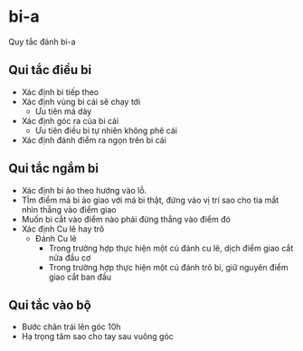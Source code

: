 # bi-a
Quy tắc đánh bi-a

## Qui tắc điều bi
- Xác định bi tiếp theo
- Xác định vùng bi cái sẽ chạy tới
  - Ưu tiên má dày
- Xác định góc ra của bi cái
  - Ưu tiên điều bi tự nhiên không phê cái
- Xác định đánh điểm ra ngọn trên bi cái

## Qui tắc ngắm bi
- Xác định bi ảo theo hướng vào lỗ.
- TÌm điểm má bi ảo giao với má bi thật, đứng vào vị trí sao cho tia mắt nhìn thẳng vào điểm giao
- Muốn bi cắt vào điểm nào phải đừng thẳng vào điểm đó
- Xác định Cu lê hay trô
  - Đánh Cu lê
    - Trong trường hợp thực hiện một cú đánh cu lê, dịch điểm giao cắt nửa đầu cơ
    - Trong trường hợp thực hiện một cú đánh trô bi, giữ nguyên điểm giao cắt ban đầu
## Qui tắc vào bộ
- Bước chân trái lên góc 10h
- Hạ trọng tâm sao cho tay sau vuông góc 

